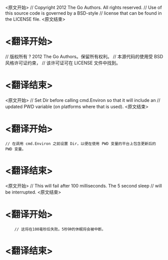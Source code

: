 
<原文开始>
// Copyright 2012 The Go Authors. All rights reserved.
// Use of this source code is governed by a BSD-style
// license that can be found in the LICENSE file.
<原文结束>

# <翻译开始>
// 版权所有 ? 2012 The Go Authors。保留所有权利。
// 本源代码的使用受 BSD 风格许可证约束，
// 该许可证可在 LICENSE 文件中找到。
# <翻译结束>


<原文开始>
	// Set Dir before calling cmd.Environ so that it will include an
	// updated PWD variable (on platforms where that is used).
<原文结束>

# <翻译开始>
	// 在调用 cmd.Environ 之前设置 Dir，以便在使用 PWD 变量的平台上包含更新后的 PWD 变量。
# <翻译结束>


<原文开始>
		// This will fail after 100 milliseconds. The 5 second sleep
		// will be interrupted.
<原文结束>

# <翻译开始>
		// 这将在100毫秒后失败。5秒钟的休眠将会被中断。
# <翻译结束>

